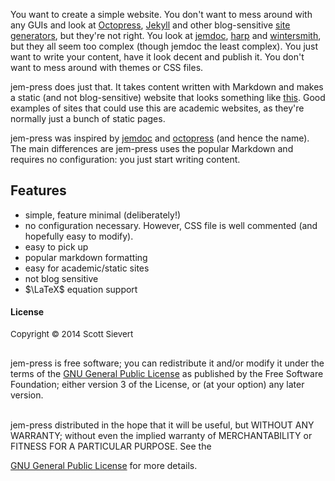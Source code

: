 
You want to create a simple website. You don't want to mess around with any
GUIs and look at [Octopress][octo], [Jekyll][jekyll] and other blog-sensitive
[site generators][site], but they're not right. You look at [jemdoc][jemdoc],
[harp][harp] and [wintersmith][winter], but they all seem too complex (though
jemdoc the least complex). You just want to write your content, have it look
decent and publish it. You don't want to mess around with themes or CSS files.

jem-press does just that. It takes content written with Markdown and
makes a static (and not blog-sensitive) website that looks something like
[this][jem-press-ex]. Good examples of sites that could use this are academic
websites, as they're normally just a bunch of static pages.

jem-press was inspired by [jemdoc][jemdoc] and [octopress][octo] (and
hence the name). The main differences are jem-press uses the popular Markdown
and requires no configuration: you just start writing content.

## Features
* simple, feature minimal (deliberately!)
* no configuration necessary. However, CSS file is well commented (and
  hopefully easy to modify).
* easy to pick up
* popular markdown formatting
* easy for academic/static sites
* not blog sensitive
* $\LaTeX$ equation support

#### License

<p style="font-size: 10pt">
Copyright © 2014 Scott Sievert<br><br>

jem-press is free software; you can redistribute it and/or modify it under the
terms of the <a href="http://www.gnu.org/licenses/gpl-3.0.html">GNU General Public License</a>  as published by the Free Software Foundation; either version 3 of the License, or (at your option) any later version. <br><br>

jem-press distributed in the hope that it will be useful, but WITHOUT ANY WARRANTY; without even the implied warranty of MERCHANTABILITY or FITNESS FOR A PARTICULAR PURPOSE. See the 
<!--[GNU General Public License][gnu] -->
<a href="http://www.gnu.org/licenses/gpl-3.0.html">GNU General Public License</a>
for more details.
</p>

[jem-press-ex]:http://scottsievert.github.io/jem-press/
[gnu]:http://www.gnu.org/licenses/gpl-3.0.html
[other]:http://staticsitegenerators.net
[harp]:http://harpjs.com/docs/quick-start
[winter]:http://wintersmith.io
[jekyll]:http://jekyllrb.com
[octo]:http://octopress.org
[site]:http://staticsitegenerators.net
[jemdoc]:http://jemdoc.jaboc.net/

